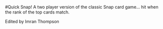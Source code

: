 #Quick Snap!
A two player version of the classic Snap card game... hit when the rank of the top cards match.

Edited by Imran Thompson
